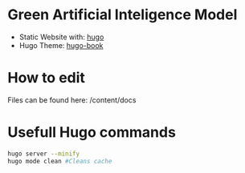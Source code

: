# Green Artificial Inteligence Model

- Static Website with: [hugo](https://gohugo.io/)
- Hugo Theme: [hugo-book](https://github.com/alex-shpak/hugo-book)

# How to edit
Files can be found here: /content/docs

# Usefull Hugo commands

```bash
hugo server --minify
hugo mode clean #Cleans cache
```
